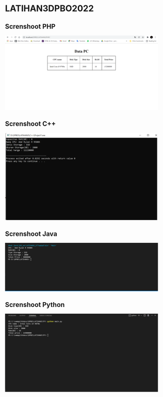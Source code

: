 # LATIHAN3DPBO2022
## Screnshoot PHP
![Screenshot](Screenshoot/ss-PHP.png)

## Screnshoot C++
![Screenshot](Screenshoot/ss-c++.png)

## Screnshoot Java
![Screenshot](Screenshoot/ss-Java.png)

## Screnshoot Python
![Screenshot](Screenshoot/ss-Python.png)
